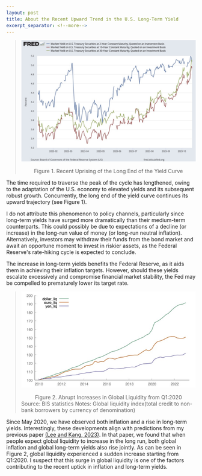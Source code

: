 ```yaml
---
layout: post
title: About the Recent Upward Trend in the U.S. Long-Term Yield
excerpt_separator: <!--more-->
---
```


> ![fig1](https://github.com/econPreference/econPreference.github.io/blob/master/images/2023-10-24-yields.jpg)
>
> <center> Figure 1. Recent Uprising of the Long End of the Yield Curve </center>

The time required to traverse the peak of the cycle has lengthened, owing to the adaptation of the U.S. economy to elevated yields and its subsequent robust growth. Concurrently, the long end of the yield curve continues its upward trajectory (see Figure 1).

I do not attribute this phenomenon to policy channels, particularly since long-term yields have surged more dramatically than their medium-term counterparts. This could possibly be due to expectations of a decline (or increase) in the long-run value of money (or long-run neutral inflation). Alternatively, investors may withdraw their funds from the bond market and await an opportune moment to invest in riskier assets, as the Federal Reserve's rate-hiking cycle is expected to conclude.

The increase in long-term yields benefits the Federal Reserve, as it aids them in achieving their inflation targets. However, should these yields escalate excessively and compromise financial market stability, the Fed may be compelled to prematurely lower its target rate.

> ![fig1](https://github.com/econPreference/econPreference.github.io/blob/master/images/2023-10-24-liq.jpg)
>
> <center> Figure 2. Abrupt Increases in Global Liquidity from Q1:2020 </center>
> Source: BIS statistics
> Notes: Global liquidity index(total credit to non-bank borrowers by currency of denomination)

Since May 2020, we have observed both inflation and a rise in long-term yields. Interestingly, these developments align with predictions from my previous paper [(Lee and Kang, 2023)](https://papers.ssrn.com/sol3/papers.cfm?abstract_id=3874405). In that paper, we found that when people expect global liquidity to increase in the long run, both global inflation and global long-term yields also rise jointly. As can be seen in Figure 2, global liquidity experienced a sudden increase starting from Q1:2020. I suspect that this surge in global liquidity is one of the factors contributing to the recent uptick in inflation and long-term yields.
